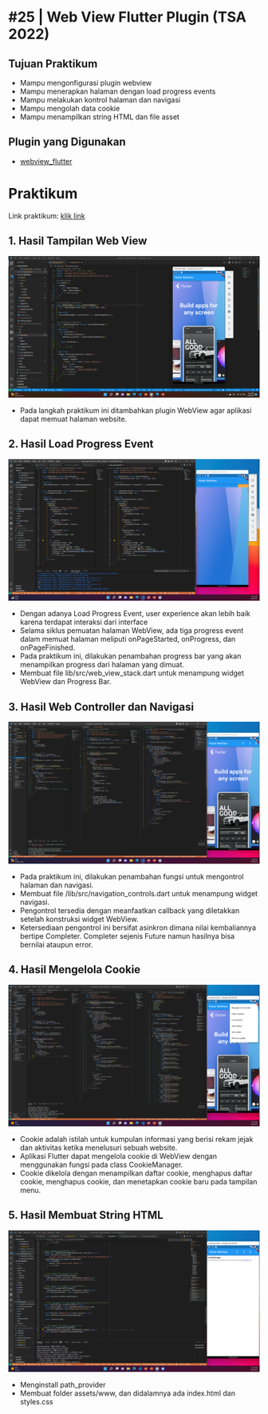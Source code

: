 # #25 | Web View Flutter Plugin (TSA 2022)

## Tujuan Praktikum

* Mampu mengonfigurasi plugin webview 
* Mampu menerapkan halaman dengan load progress events
* Mampu melakukan kontrol halaman dan navigasi 
* Mampu mengolah data cookie 
* Mampu menampilkan string HTML dan file asset

## Plugin yang Digunakan

* [webview_flutter](https://pub.dev/packages/webview_flutter)

# Praktikum

Link praktikum: [klik link](https://github.com/ferdyfebriyanto/webview_flutter/files/9524709/Pertemuan.25.-.Plugin.Web.View.Flutter.pptx)


## 1. Hasil Tampilan Web View

![Hasil Tampilan Web View](./images/01.png)

* Pada langkah praktikum ini ditambahkan plugin WebView agar aplikasi dapat memuat halaman website.

## 2. Hasil Load Progress Event

![Hasil Load Progress Event](./images/02.png)

* Dengan adanya Load Progress Event, user experience akan lebih baik karena terdapat interaksi dari interface 
* Selama siklus pemuatan halaman WebView, ada tiga progress event dalam memuat halaman meliputi onPageStarted, onProgress, dan onPageFinished. 
* Pada praktikum ini, dilakukan penambahan progress bar yang akan menampilkan progress dari halaman yang dimuat.
* Membuat file lib/src/web_view_stack.dart untuk menampung widget WebView dan Progress Bar.


## 3. Hasil Web Controller dan Navigasi

![Hasil Web Controller dan Navigasi](./images/03.png)

* Pada praktikum ini, dilakukan penambahan fungsi untuk mengontrol halaman dan navigasi.
* Membuat file /lib/src/navigation_controls.dart untuk menampung widget navigasi.
* Pengontrol tersedia dengan meanfaatkan callback yang diletakkan setelah konstruksi widget WebView. 
* Ketersediaan pengontrol ini bersifat asinkron dimana nilai kembaliannya bertipe Completer. Completer sejenis Future namun hasilnya bisa bernilai ataupun error.


## 4. Hasil Mengelola Cookie

![Hasil Mengelola Cookie](./images/04.png)

* Cookie adalah istilah untuk kumpulan informasi yang berisi rekam jejak dan aktivitas ketika menelusuri sebuah website. 
* Aplikasi Flutter dapat mengelola cookie di WebView dengan menggunakan fungsi pada class CookieManager. 
* Cookie dikelola dengan menampilkan daftar cookie, menghapus daftar cookie, menghapus cookie, dan menetapkan cookie baru pada tampilan menu. 

## 5. Hasil Membuat String HTML

![Hasil Tampilan Web View](./images/05.png)

* Menginstall path_provider
* Membuat folder assets/www, dan didalamnya ada index.html dan styles.css

